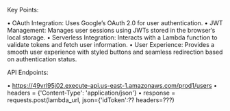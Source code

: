 Key Points:

•	OAuth Integration: Uses Google’s OAuth 2.0 for user authentication.
•	JWT Management: Manages user sessions using JWTs stored in the browser’s local storage.
•	Serverless Integration: Interacts with a Lambda function to validate tokens and fetch user information.
•	User Experience: Provides a smooth user experience with styled buttons and seamless redirection based on authentication status.

API Endpoints:
    
•	https://49vrl95j02.execute-api.us-east-1.amazonaws.com/prod1/users
•	headers = {'Content-Type': 'application/json'}
•	response = requests.post(lambda_url, json={'idToken':?? headers=???)
